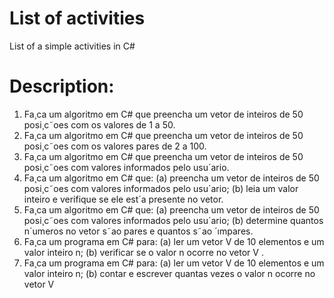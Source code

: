 # List of activities
List of a simple activities in C#
# Description:
1. Fa¸ca um algoritmo em C# que preencha um vetor de inteiros de 50 posi¸c˜oes com os valores de 1 a 50.
2. Fa¸ca um algoritmo em C# que preencha um vetor de inteiros de 50 posi¸c˜oes com os valores pares de 2 a 100.
3. Fa¸ca um algoritmo em C# que preencha um vetor de inteiros de 50 posi¸c˜oes com valores informados pelo
usu´ario.
4. Fa¸ca um algoritmo em C# que:
(a) preencha um vetor de inteiros de 50 posi¸c˜oes com valores informados pelo usu´ario;
(b) leia um valor inteiro e verifique se ele est´a presente no vetor.
5. Fa¸ca um algoritmo em C# que:
(a) preencha um vetor de inteiros de 50 posi¸c˜oes com valores informados pelo usu´ario;
(b) determine quantos n´umeros no vetor s˜ao pares e quantos s˜ao ´ımpares.
6. Fa¸ca um programa em C# para:
(a) ler um vetor V de 10 elementos e um valor inteiro n;
(b) verificar se o valor n ocorre no vetor V .
7. Fa¸ca um programa em C# para:
(a) ler um vetor V de 10 elementos e um valor inteiro n;
(b) contar e escrever quantas vezes o valor n ocorre no vetor V
